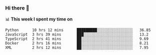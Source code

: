 ### Hi there 👋

<!--
**nodejh/nodejh** is a ✨ _special_ ✨ repository because its `README.md` (this file) appears on your GitHub profile.

Here are some ideas to get you started:

- 🔭 I’m currently working on ...
- 🌱 I’m currently learning ...
- 👯 I’m looking to collaborate on ...
- 🤔 I’m looking for help with ...
- 💬 Ask me about ...
- 📫 How to reach me: ...
- 😄 Pronouns: ...
- ⚡ Fun fact: ...
-->


📊 **This week I spent my time on**

<!--START_SECTION:waka-->
```text
Python      10 hrs 12 mins      █████████░░░░░░░░░░░░░░░░   36.85 
JavaScript  3 hrs 39 mins       ███░░░░░░░░░░░░░░░░░░░░░░   13.2 
TypeScript  2 hrs 41 mins       ██░░░░░░░░░░░░░░░░░░░░░░░   9.69 
Docker      2 hrs 16 mins       ██░░░░░░░░░░░░░░░░░░░░░░░   8.21 
XML         2 hrs 12 mins       ██░░░░░░░░░░░░░░░░░░░░░░░   7.95
```
<!--END_SECTION:waka-->
